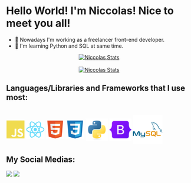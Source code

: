 # Hello World! I'm Niccolas! Nice to meet you all!

- 🔭 Nowadays I'm working as a freelancer front-end developer.
- 🌱 I'm learning Python and SQL at same time.

<div align="center">
<a href=""><img src="https://github-readme-stats.vercel.app/api?username=NiccolasCente&show_icons=true&theme=highcontrast" alt="Niccolas Stats" /></a>
</div>
<br />
<div align="center">
<a href=""><img src="https://github-readme-stats.vercel.app/api/top-langs/?username=NiccolasCente&layout=compact&theme=highcontrast" alt="Niccolas Stats" /></a>
</div>


## Languages/Libraries and Frameworks that I use most:
<div style="display: inline_block"><br>
  <img align="center" alt="Js" height="50" width="50" src="https://raw.githubusercontent.com/devicons/devicon/master/icons/javascript/javascript-plain.svg">
  <img align="center" alt="React" height="50" width="50" src="https://raw.githubusercontent.com/devicons/devicon/master/icons/react/react-original.svg">
  <img align="center" alt="HTML" height="50" width="50" src="https://raw.githubusercontent.com/devicons/devicon/master/icons/html5/html5-original.svg">
  <img align="center" alt="CSS" height="50" width="50" src="https://raw.githubusercontent.com/devicons/devicon/master/icons/css3/css3-original.svg">
  <img align="center" alt="Python" height="60" width="60" src="https://raw.githubusercontent.com/devicons/devicon/master/icons/python/python-original.svg">
  <img align="center" alt="Python" height="60" width="60" src="https://github.com/devicons/devicon/blob/master/icons/bootstrap/bootstrap-original.svg">
  <img align="center" alt="Python" height="80" width="80" src="https://github.com/devicons/devicon/blob/master/icons/mysql/mysql-original-wordmark.svg">

</div>  

## My Social Medias:
<div>
  <a href="https://www.linkedin.com/in/niccolas-cente-ba989b23b/"><img src="https://img.shields.io/badge/-LinkedIn-%230077B5?style=for-the-badge&logo=linkedin&logoColor=white" target="_blank"></a> 
  <a href="https://www.youtube.com/@niccolascente4370" ><img src="https://img.shields.io/badge/YouTube-FF0000?style=for-the-badge&logo=youtube&logoColor=white" target="_blank"></a>
</div>

